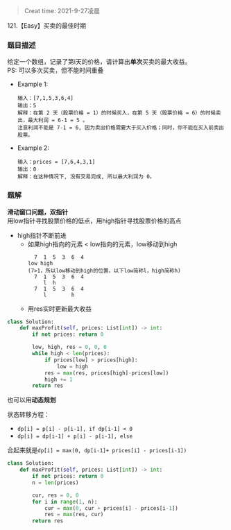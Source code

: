 > Creat time: 2021-9-27凌晨

121.【Easy】买卖的最佳时期
### 题目描述  
给定一个数组，记录了第i天的价格，请计算出**单次**买卖的最大收益。  
PS: 可以多次买卖，但不能时间重叠

- Example 1:
    ```
    输入：[7,1,5,3,6,4]
    输出：5
    解释：在第 2 天（股票价格 = 1）的时候买入，在第 5 天（股票价格 = 6）的时候卖出，最大利润 = 6-1 = 5 。
    注意利润不能是 7-1 = 6, 因为卖出价格需要大于买入价格；同时，你不能在买入前卖出股票。
- Example 2:
    ```
    输入：prices = [7,6,4,3,1]
    输出：0
    解释：在这种情况下, 没有交易完成, 所以最大利润为 0。
    ```

### 题解
**滑动窗口问题，双指针**  
用low指针寻找股票价格的低点，用high指针寻找股票价格的高点  

- high指针不断前进
  - 如果high指向的元素 < low指向的元素，low移动到high
    ```
      7  1  5  3  6  4
    low high
    (7>1，所以low移动到high的位置，以下low简称l，high简称h)
      7  1  5  3  6  4
         l  h
      7  1  5  3  6  4
         l        h
    ```
  - 用res实时更新最大收益

```python
class Solution:
    def maxProfit(self, prices: List[int]) -> int:
        if not prices: return 0

        low, high, res = 0, 0, 0
        while high < len(prices):
            if prices[low] > prices[high]:
                low = high
            res = max(res, prices[high]-prices[low])
            high += 1
        return res
```

也可以用**动态规划**  

状态转移方程：
- `dp[i] = p[i] - p[i-1], if dp[i-1] < 0`
- `dp[i] = dp[i-1] + p[i] - p[i-1], else`

合起来就是`dp[i] = max(0, dp[i-1]+ prices[i] - prices[i-1])`
```python
class Solution:
    def maxProfit(self, prices: List[int]) -> int:
        if not prices: return 0
        n = len(prices)

        cur, res = 0, 0
        for i in range(1, n):
            cur = max(0, cur + prices[i] - prices[i-1])
            res = max(res, cur)
        return res
```